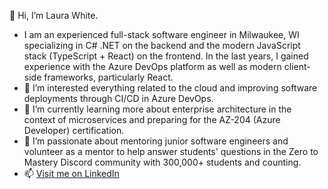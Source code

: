 👋 Hi, I’m Laura White. 
- I am an experienced full-stack software engineer in Milwaukee, WI specializing in C# .NET on the backend and the modern JavaScript stack (TypeScript + React) on the frontend. In the last years, I gained experience with the Azure DevOps platform as well as modern client-side frameworks, particularly React.
- 👀 I’m interested everything related to the cloud and improving software deployments through CI/CD in Azure DevOps.
- 🌱 I’m currently learning more about enterprise architecture in the context of microservices and preparing for the AZ-204 (Azure Developer) certification.
- 💞️ I’m passionate about mentoring junior software engineers and volunteer as a mentor to help answer students' questions in the Zero to Mastery Discord community with 300,000+ students and counting.
- 📫 [Visit me on LinkedIn](https://www.linkedin.com/in/laurawhite-softwareengineer/)

<!---
l-white/l-white is a ✨ special ✨ repository because its `README.md` (this file) appears on your GitHub profile.
You can click the Preview link to take a look at your changes.
--->
